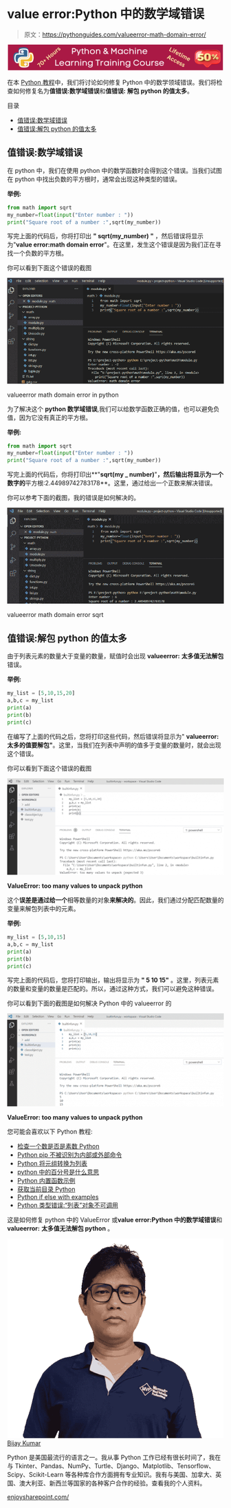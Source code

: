 # value error:Python 中的数学域错误

> 原文：<https://pythonguides.com/valueerror-math-domain-error/>

[![Python & Machine Learning training courses](img/49ec9c6da89a04c9f45bab643f8c765c.png)](https://sharepointsky.teachable.com/p/python-and-machine-learning-training-course)

在本 [Python 教程](https://pythonguides.com/python-download-and-installation/)中，我们将讨论如何修复 Python 中的数学领域错误。我们将检查如何修复名为**值错误:数学域错误**和**值错误:** **解包 python 的值太多**。

目录

[](#)

*   [值错误:数学域错误](#ValueError_math_domain_error "ValueError: math domain error")
*   [值错误:解包 python 的值太多](#ValueError_too_many_values_to_unpack_python "ValueError: too many values to unpack python")

## 值错误:数学域错误

在 python 中，我们在使用 python 中的数学函数时会得到这个错误。当我们试图在 python 中找出负数的平方根时，通常会出现这种类型的错误。

**举例:**

```py
from math import sqrt
my_number=float(input("Enter number : "))
print("Square root of a number :",sqrt(my_number))
```

写完上面的代码后，你将打印出 **" sqrt(my_number) "** ，然后错误将显示为"**value error:math domain error**"。在这里，发生这个错误是因为我们正在寻找一个负数的平方根。

你可以看到下面这个错误的截图

![valueerror math domain error in python](img/b4dbb58feae29da7771b8b43b6067f1f.png "valueerror math domain error in python")

valueerror math domain error in python

为了解决这个 **python 数学域错误**,我们可以给数学函数正确的值，也可以避免负值，因为它没有真正的平方根。

**举例:**

```py
from math import sqrt
my_number=float(input("Enter number : "))
print("Square root of a number :",sqrt(my_number))
```

写完上面的代码后，你将打印出**"**sqrt(my _ number)**"**，然后输出将显示为一个数字的**平方根:2.44989742783178**。这里，通过给出一个正数来解决错误。

你可以参考下面的截图，我的错误是如何解决的。

![valueerror math domain error sqrt ](img/8bd3c90ccc45b3cd0a7214bd4e57682a.png "valueerror math domain error sqrt")

valueerror math domain error sqrt

## **值错误:解包 python** 的值太多

由于列表元素的数量大于变量的数量，赋值时会出现 **valueerror:** **太多值无法解包**错误。

**举例:**

```py
my_list = [5,10,15,20]
a,b,c = my_list
print(a)
print(b)
print(c)
```

在编写了上面的代码之后，您将打印这些代码，然后错误将显示为" **valueerror:太多的值要解包"**。这里，当我们在列表中声明的值多于变量的数量时，就会出现这个错误。

你可以看到下面这个错误的截图

![ValueError: too many values to unpack python](img/8045a21ecdae9ef4d8c7db643e389386.png "ValueError too many values to unpack python")

**ValueError: too many values to unpack python**

这个**误差是通过给一个**相等数量的对象**来解决的**。因此，我们通过分配匹配数量的变量来解包列表中的元素。

**举例:**

```py
my_list = [5,10,15]
a,b,c = my_list
print(a)
print(b)
print(c)
```

写完上面的代码后，您将打印输出，输出将显示为 **" 5 10 15"** 。这里，列表元素的数量和变量的数量是匹配的。所以，通过这种方式，我们可以避免这种错误。

你可以看到下面的截图是如何解决 Python 中的 valueerror 的

![too many values to unpack python](img/a51a49229cc51000971ac800d4158c07.png "too many values to unpack python")

**ValueError: too many values to unpack python**

您可能会喜欢以下 Python 教程:

*   [检查一个数是否是素数 Python](https://pythonguides.com/check-if-a-number-is-a-prime-python/)
*   [Python pip 不被识别为内部或外部命令](https://pythonguides.com/python-pip-is-not-recognized/)
*   [Python 将元组转换为列表](https://pythonguides.com/python-convert-tuple-to-list/)
*   [python 中的百分号是什么意思](https://pythonguides.com/percent-sign-mean-in-python/)
*   [Python 内置函数示例](https://pythonguides.com/python-built-in-functions/)
*   [获取当前目录 Python](https://pythonguides.com/get-current-directory-python/)
*   [Python if else with examples](https://pythonguides.com/python-if-else/)
*   [Python 类型错误:“列表”对象不可调用](https://pythonguides.com/python-typeerror-list-object-is-not-callable/)

这是如何修复 python 中的 ValueError 或**value error:Python 中的数学域错误**和 **valueerror:** **太多值无法解包 python** 。

![Bijay Kumar MVP](img/9cb1c9117bcc4bbbaba71db8d37d76ef.png "Bijay Kumar MVP")[Bijay Kumar](https://pythonguides.com/author/fewlines4biju/)

Python 是美国最流行的语言之一。我从事 Python 工作已经有很长时间了，我在与 Tkinter、Pandas、NumPy、Turtle、Django、Matplotlib、Tensorflow、Scipy、Scikit-Learn 等各种库合作方面拥有专业知识。我有与美国、加拿大、英国、澳大利亚、新西兰等国家的各种客户合作的经验。查看我的个人资料。

[enjoysharepoint.com/](https://enjoysharepoint.com/)[](https://www.facebook.com/fewlines4biju "Facebook")[](https://www.linkedin.com/in/fewlines4biju/ "Linkedin")[](https://twitter.com/fewlines4biju "Twitter")